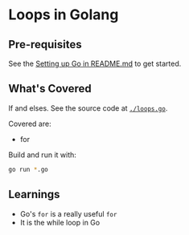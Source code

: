 # Loops in Golang

## Pre-requisites
See the [Setting up Go in README.md](../../README.md#setting-up-go) to get started.

## What's Covered
If and elses. See the source code at [`./loops.go`](./loops.go).

Covered are:

- for

Build and run it with:

```bash
go run *.go
```

## Learnings

- Go's `for` is a really useful `for`
- It is the while loop in Go